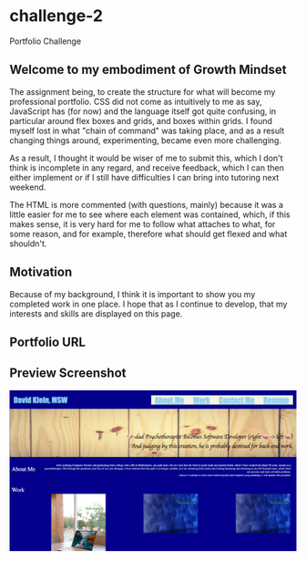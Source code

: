 # challenge-2
Portfolio Challenge

## Welcome to my embodiment of Growth Mindset
The assignment being, to create the structure for what will become my professional portfolio. CSS did not come as intuitively to me as say, JavaScript has (for now) and the language itself got quite confusing, in particular around flex boxes and grids, and boxes within grids. I found myself lost in what "chain of command" was taking place, and as a result changing things around, experimenting, became even more challenging.

As a result, I thought it would be wiser of me to submit this, which I don't think is incomplete in any regard, and receive feedback, which I can then either implement or if I still have difficulties I can bring into tutoring next weekend.

The HTML is more commented (with questions, mainly) because it was a little easier for me to see where each element was contained, which, if this makes sense, it is very hard for me to follow what attaches to what, for some reason, and for example, therefore what should get flexed and what shouldn't.

## Motivation
Because of my background, I think it is important to show you my completed work in one place. I hope that as I continue to develop, that my interests and skills are displayed on this page.

## Portfolio URL

## Preview Screenshot
![alt text](./_Users_davidklein_bootcamp_week2challenge_challenge-2_index.html.png "screenshot snippet")